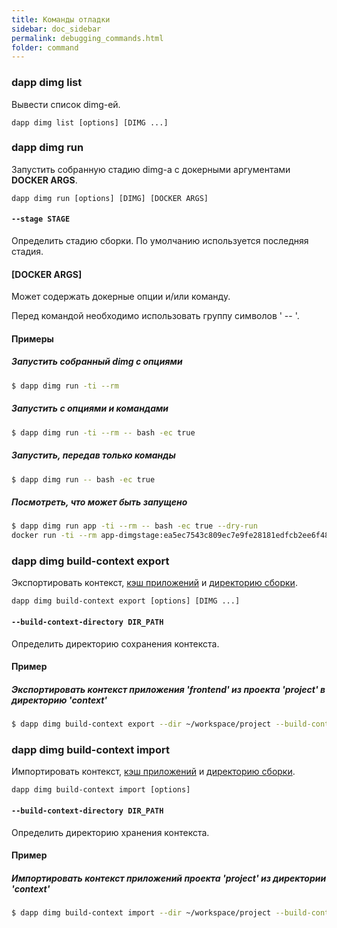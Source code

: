 ```yaml
---
title: Команды отладки
sidebar: doc_sidebar
permalink: debugging_commands.html
folder: command
---
```


### dapp dimg list
Вывести список dimg-ей.

```
dapp dimg list [options] [DIMG ...]
```

### dapp dimg run
Запустить собранную стадию dimg-а с докерными аргументами **DOCKER ARGS**.

```
dapp dimg run [options] [DIMG] [DOCKER ARGS]
```

#### `--stage STAGE`
Определить стадию сборки. По умолчанию используется последняя стадия.

#### [DOCKER ARGS]
Может содержать докерные опции и/или команду.

Перед командой необходимо использовать группу символов ' -- '.

#### Примеры

##### Запустить собранный dimg с опциями
```bash
$ dapp dimg run -ti --rm
```

##### Запустить с опциями и командами
```bash
$ dapp dimg run -ti --rm -- bash -ec true
```

##### Запустить, передав только команды
```bash
$ dapp dimg run -- bash -ec true
```

##### Посмотреть, что может быть запущено
```bash
$ dapp dimg run app -ti --rm -- bash -ec true --dry-run
docker run -ti --rm app-dimgstage:ea5ec7543c809ec7e9fe28181edfcb2ee6f48efaa680f67bf23a0fc0057ea54c bash -ec true
```
### dapp dimg build-context export
Экспортировать контекст, [кэш приложений](definitions.html#кэш-приложения) и [директорию сборки](#директория-сборки-dapp).

```
dapp dimg build-context export [options] [DIMG ...]
```

#### `--build-context-directory DIR_PATH`
Определить директорию сохранения контекста.

#### Пример

##### Экспортировать контекст приложения 'frontend' из проекта 'project' в директорию 'context' 

```bash
$ dapp dimg build-context export --dir ~/workspace/project --build-context-directory context frontend
```

### dapp dimg build-context import
Импортировать контекст, [кэш приложений](definitions.html#кэш-приложения) и [директорию сборки](definitions.html#директория-сборки-dapp).

```
dapp dimg build-context import [options]
```

#### `--build-context-directory DIR_PATH`
Определить директорию хранения контекста.

#### Пример

##### Импортировать контекст приложений проекта 'project' из директории 'context' 

```bash
$ dapp dimg build-context import --dir ~/workspace/project --build-context-directory context
```
